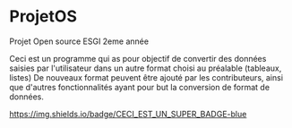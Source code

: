 # ProjetOS
Projet Open source ESGI 2eme année

Ceci est un programme qui as pour objectif de convertir des données saisies par l'utilisateur dans un autre format choisi au préalable (tableaux, listes)
De nouveaux format peuvent être ajouté par les contributeurs, ainsi que d'autres fonctionnalités ayant pour but la conversion de format de données.

https://img.shields.io/badge/CECI_EST_UN_SUPER_BADGE-blue
